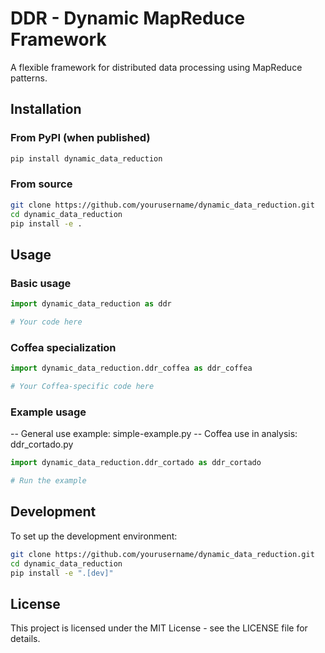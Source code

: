 # DDR - Dynamic MapReduce Framework

A flexible framework for distributed data processing using MapReduce patterns.

## Installation

### From PyPI (when published)
```bash
pip install dynamic_data_reduction
```

### From source
```bash
git clone https://github.com/yourusername/dynamic_data_reduction.git
cd dynamic_data_reduction
pip install -e .
```

## Usage

### Basic usage
```python
import dynamic_data_reduction as ddr

# Your code here
```

### Coffea specialization
```python
import dynamic_data_reduction.ddr_coffea as ddr_coffea

# Your Coffea-specific code here
```

### Example usage
-- General use example: simple-example.py
-- Coffea use in analysis: ddr_cortado.py

```python
import dynamic_data_reduction.ddr_cortado as ddr_cortado

# Run the example
```

## Development

To set up the development environment:

```bash
git clone https://github.com/yourusername/dynamic_data_reduction.git
cd dynamic_data_reduction
pip install -e ".[dev]"
```

## License

This project is licensed under the MIT License - see the LICENSE file for details.
